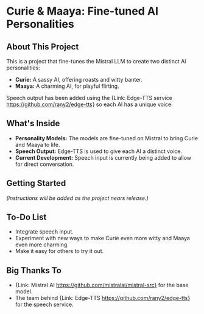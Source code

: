 # Curie & Maaya: Fine-tuned AI Personalities

## About This Project

This is a project that fine-tunes the Mistral LLM to create two distinct AI personalities:

*   **Curie:** A sassy AI, offering roasts and witty banter.
*   **Maaya:** A charming AI, for playful flirting.

Speech output has been added using the {Link: Edge-TTS service https://github.com/rany2/edge-tts} so each AI has a unique voice.

## What's Inside

*   **Personality Models:** The models are fine-tuned on Mistral to bring Curie and Maaya to life.
*   **Speech Output:** Edge-TTS is used to give each AI a distinct voice.
*   **Current Development:**  Speech input is currently being added to allow for direct conversation.

## Getting Started

*(Instructions will be added as the project nears release.)*

## To-Do List

*   Integrate speech input.
*   Experiment with new ways to make Curie even more witty and Maaya even more charming.
*   Make it easy for others to try it out.

## Big Thanks To

*   {Link: Mistral AI https://github.com/mistralai/mistral-src} for the base model.
*   The team behind {Link: Edge-TTS https://github.com/rany2/edge-tts} for the speech service.
